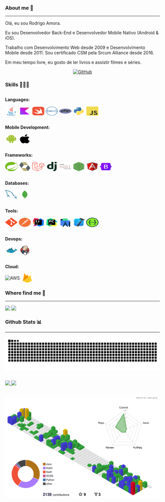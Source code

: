 ### About me 📌
---------------
<!--
Hello, I'm Rodrigo Amora. <br>

I'm a Back-End Developer and Native Mobile Developer (Android & iOS).

I have been working with Web Development since 2009 and with Mobile Development since 2011.
I'm certified CSM by Srcum Alliance since 2016.

In my free time, I like read books and watch movies and series.

##
-->
Olá, eu sou Rodrigo Amora. <br>

Eu sou Desenvolvedor Back-End e Desenvolvedor Mobile Nativo (Android & iOS).

Trabalho com Desenvolvimento Web desde 2009 e Desenvolvimento Mobile desde 2011.
Sou certificado CSM pela Srcum Alliance desde 2016.

Em meu tempo livre, eu gosto de ler livros e assistir filmes e séries.

<div align="center">
  <a href="https://github.com/newtonneto">
    <img alt="GitHub" src="https://visitor-badge.laobi.icu/badge?page_id=newtonneto"/>
  </a>
</div>

<h3>Skills 👨🏽‍💻</h3>

##

<b> Languages: </b>
<div style="display: inline_block">
  <img align="center" alt="RodrigoAmora-Java" height="30" width="40" src="https://raw.githubusercontent.com/devicons/devicon/master/icons/java/java-original.svg" />
  
  <img align="center" alt="RodrigoAmora-Kotlin" height="30" width="40" src="https://raw.githubusercontent.com/devicons/devicon/master/icons/kotlin/kotlin-original.svg" />
  
  <img align="center" alt="RodrigoAmora-Swift" height="30" width="40" src="https://raw.githubusercontent.com/devicons/devicon/master/icons/swift/swift-original.svg" />
  
  <img align="center" alt="RodrigoAmora-ObjC" height="30" width="40" src="https://raw.githubusercontent.com/devicons/devicon/master/icons/objectivec/objectivec-plain.svg" />
  
  <img align="center" alt="RodrigoAmora-PHP" height="30" width="40" src="https://raw.githubusercontent.com/devicons/devicon/master/icons/php/php-original.svg" />
  
  <img align="center" alt="RodrigoAmora-Python" height="30" width="40" src="https://raw.githubusercontent.com/devicons/devicon/master/icons/python/python-original.svg" />
  
  <img align="center" alt="RodrigoAmora-JS" height="30" width="40" src="https://raw.githubusercontent.com/devicons/devicon/master/icons/javascript/javascript-original.svg" />
</div>

##

<b> Mobile Development: </b>
<div style="display: inline_block">
  <img align="center" alt="RodrigoAmora-Android" height="30" width="40" src="https://raw.githubusercontent.com/devicons/devicon/master/icons/android/android-plain.svg" />
  
  <img align="center" alt="RodrigoAmora-Apple" height="30" width="40" src="https://raw.githubusercontent.com/devicons/devicon/master/icons/apple/apple-original.svg" />
</div>

##

<b> Frameworks: </b>
<div style="display: inline_block">
  <img align="center" alt="RodrigoAmora-Spring" height="30" width="40" src="https://raw.githubusercontent.com/devicons/devicon/master/icons/spring/spring-original.svg" />

  <img align="center" alt="RodrigoAmora-hibernate" height="30" width="40" src="https://raw.githubusercontent.com/devicons/devicon/master/icons/hibernate/hibernate-original.svg" />

  <img align="center" alt="RodrigoAmora-Laravel" height="30" width="40" src="https://raw.githubusercontent.com/devicons/devicon/master/icons/laravel/laravel-original.svg" />
  
  <img align="center" alt="RodrigoAmora-Django" height="30" width="40" src="https://raw.githubusercontent.com/devicons/devicon/master/icons/django/django-plain.svg" />

  <img align="center" alt="RodrigoAmora-Djangorest" height="30" width="40" src="https://raw.githubusercontent.com/devicons/devicon/master/icons/djangorest/djangorest-original.svg" />
  
  <img align="center" alt="RodrigoAmora-Nodejs" height="30" width="40" src="https://raw.githubusercontent.com/devicons/devicon/master/icons/nodejs/nodejs-plain.svg" />
  
  <img align="center" alt="RodrigoAmora-Angularjs" height="30" width="40" src="https://raw.githubusercontent.com/devicons/devicon/master/icons/angularjs/angularjs-original.svg" />

  <img align="center" alt="Rodrigo-Bootstrap" height="30" width="40" src="https://raw.githubusercontent.com/devicons/devicon/master/icons/bootstrap/bootstrap-original.svg" />
</div>

##

<b> Databases: </b>
<div style="display: inline_block">
  <img align="center" alt="RodrigoAmora-Mysql" height="30" width="40" src="https://raw.githubusercontent.com/devicons/devicon/master/icons/mysql/mysql-original.svg" />

  <img align="center" alt="RodrigoAmora-Mongo" height="30" width="40" src="https://raw.githubusercontent.com/devicons/devicon/master/icons/mongodb/mongodb-plain.svg" />
</div>

##

<b> Tools: </b>
<div style="display: inline_block">
  <img align="center" src="https://raw.githubusercontent.com/devicons/devicon/master/icons/git/git-original.svg" alt="Roddrigo-Git" height="30" width="40" />
  
  <img align="center" alt="RodrigoAmora-Java" height="30" width="40" src="https://raw.githubusercontent.com/devicons/devicon/master/icons/postman/postman-original.svg" />

  <img align="center" src="https://raw.githubusercontent.com/devicons/devicon/master/icons/intellij/intellij-original.svg" alt="Rodrigo-Intellij" height="30" width="40" />

  <img align="center" src="https://raw.githubusercontent.com/devicons/devicon/master/icons/pycharm/pycharm-original.svg" alt="Rodrigo-pycharm" height="30" width="40" />

  <img align="center" src="https://raw.githubusercontent.com/devicons/devicon/master/icons/androidstudio/androidstudio-original.svg" alt="RodrigoAndroidStudio" height="30" width="40" />
  
  <img align="center" src="https://raw.githubusercontent.com/devicons/devicon/master/icons/xcode/xcode-original.svg" alt="Rodrigo-xcode" height="30" width="40" />

  <img align="center" alt="Rodrigo-Swagger" height="30" width="40" src="https://raw.githubusercontent.com/devicons/devicon/master/icons/swagger/swagger-original.svg" />
</div>

##

<b> Devops: </b>
<div style="display: inline_block">
  <img align="center" alt="Docker" height="30" width="40" src="https://raw.githubusercontent.com/devicons/devicon/master/icons/docker/docker-original.svg" />

  <img align="center" alt="Jenkins" src="https://raw.githubusercontent.com/devicons/devicon/master/icons/jenkins/jenkins-original.svg" height="30" width="40" />
</div>

##

<b> Cloud: </b>
<div style="display: inline_block">
  <img align="center" alt="AWS" height="30" width="40" src="https://camo.githubusercontent.com/c3c35b3635976fa5a40891d95aaeb8f3e475b1ee789067b6a5f04212e239afe3/68747470733a2f2f63646e2e6a7364656c6976722e6e65742f67682f64657669636f6e732f64657669636f6e2f69636f6e732f616d617a6f6e77656273657276696365732f616d617a6f6e77656273657276696365732d6f726967696e616c2d776f72646d61726b2e737667" />

  <img align="center" alt="firebase" height="30" width="40" src="https://raw.githubusercontent.com/devicons/devicon/master/icons/firebase/firebase-original.svg" />
</div>

### Where find me 🖖
--------------------
<div> 
	<a href="https://linkedin.com/in/rodrigoamora" target="_blank"><img src="https://img.shields.io/badge/-LinkedIn-%230077B5?style=for-the-badge&logo=linkedin&logoColor=white" target="_blank"></a>
	<a href="https://instagram.com/rodrigoamora" target="_blank"><img src="https://img.shields.io/badge/-Instagram-%23E4405F?style=for-the-badge&logo=instagram&logoColor=white" target="_blank"></a>
</div>

### Github Stats :bar_chart:
----------------------------
<div align="center">
  <p>
    <picture>
      <source media="(prefers-color-scheme: dark)" srcset="https://raw.githubusercontent.com/RodrigoAmora/RodrigoAmora/output/github-contribution-grid-snake-dark.svg">
      <source media="(prefers-color-scheme: light)" srcset="https://raw.githubusercontent.com/RodrigoAmora/RodrigoAmora/output/github-contribution-grid-snake.svg">
      <img alt="github contribution grid snake animation" src="https://raw.githubusercontent.com/RodrigoAmora/RodrigoAmora/output/github-contribution-grid-snake.svg">
    </picture>
  </p>
</div>

##

<a href="https://github.com/RodrigoAmora">
  <img height="180em" src="https://github-readme-stats.vercel.app/api?username=RodrigoAmora&show_icons=true&theme=dark&include_all_commits=true&count_private=true"/>
  <img height="180em" src="https://github-readme-stats.vercel.app/api/top-langs/?username=RodrigoAmora&layout=compact&langs_count=6&theme=dark"/>
</a>

##

![](./profile-3d-contrib/profile-gitblock.svg)

<!--
| ![](http://github-profile-summary-cards.vercel.app/api/cards/profile-details?username=RodrigoAmora&theme=chartreuse_dark) | ![](http://github-profile-summary-cards.vercel.app/api/cards/repos-per-language?username=RodrigoAmora&theme=chartreuse_dark) |
| :-: | :-: | 

| ![](http://github-profile-summary-cards.vercel.app/api/cards/most-commit-language?username=RodrigoAmora&theme=chartreuse_dark) | ![](http://github-profile-summary-cards.vercel.app/api/cards/stats?username=RodrigoAmora&theme=chartreuse_dark) | ![](http://github-profile-summary-cards.vercel.app/api/cards/productive-time?username=RodrigoAmora&theme=chartreuse_dark&utcOffset=8) |
| :-: | :-: | :-: | 
-->


<!--
	Links:
	dev.to - https://dev.to/
	shields.io - https://shields.io/
-->
